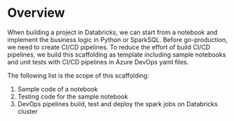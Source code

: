 # Overview

When building a project in Databricks, we can start from a notebook and implement the business logic in Python or SparkSQL. Before go-production, we need to create CI/CD pipelines. To reduce the effort of build CI/CD pipelines, we build this scaffolding as template including sample notebooks and unit tests with CI/CD pipelines in Azure DevOps yaml files.

The following list is the scope of this scaffolding:

1. Sample code of a notebook
2. Testing code for the sample notebook
3. DevOps pipelines build, test and deploy the spark jobs on Databricks cluster
